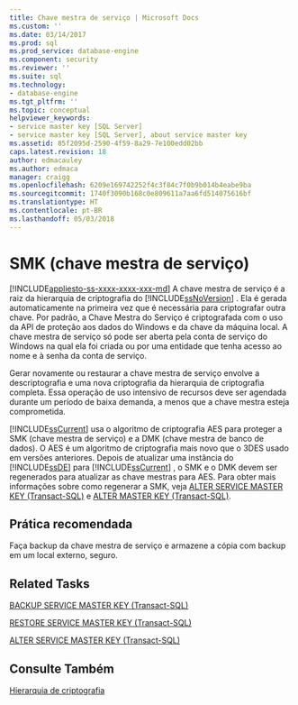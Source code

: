 ```yaml
---
title: Chave mestra de serviço | Microsoft Docs
ms.custom: ''
ms.date: 03/14/2017
ms.prod: sql
ms.prod_service: database-engine
ms.component: security
ms.reviewer: ''
ms.suite: sql
ms.technology:
- database-engine
ms.tgt_pltfrm: ''
ms.topic: conceptual
helpviewer_keywords:
- service master key [SQL Server]
- service master key [SQL Server], about service master key
ms.assetid: 85f2095d-2590-4f59-8a29-7e100edd02bb
caps.latest.revision: 18
author: edmacauley
ms.author: edmaca
manager: craigg
ms.openlocfilehash: 6209e169742252f4c3f84c7f0b9b014b4eabe9ba
ms.sourcegitcommit: 1740f3090b168c0e809611a7aa6fd514075616bf
ms.translationtype: HT
ms.contentlocale: pt-BR
ms.lasthandoff: 05/03/2018
---
```

# <a name="service-master-key"></a>SMK (chave mestra de serviço)
[!INCLUDE[appliesto-ss-xxxx-xxxx-xxx-md](../../../includes/appliesto-ss-xxxx-xxxx-xxx-md.md)]
  A chave mestra de serviço é a raiz da hierarquia de criptografia do [!INCLUDE[ssNoVersion](../../../includes/ssnoversion-md.md)] . Ela é gerada automaticamente na primeira vez que é necessária para criptografar outra chave. Por padrão, a Chave Mestra do Serviço é criptografada com o uso da API de proteção aos dados do Windows e da chave da máquina local. A chave mestra de serviço só pode ser aberta pela conta de serviço do Windows na qual ela foi criada ou por uma entidade que tenha acesso ao nome e à senha da conta de serviço.  
  
 Gerar novamente ou restaurar a chave mestra de serviço envolve a descriptografia e uma nova criptografia da hierarquia de criptografia completa. Essa operação de uso intensivo de recursos deve ser agendada durante um período de baixa demanda, a menos que a chave mestra esteja comprometida.  
  
 [!INCLUDE[ssCurrent](../../../includes/sscurrent-md.md)] usa o algoritmo de criptografia AES para proteger a SMK (chave mestra de serviço) e a DMK (chave mestra de banco de dados). O AES é um algoritmo de criptografia mais novo que o 3DES usado em versões anteriores. Depois de atualizar uma instância do [!INCLUDE[ssDE](../../../includes/ssde-md.md)] para [!INCLUDE[ssCurrent](../../../includes/sscurrent-md.md)] , o SMK e o DMK devem ser regenerados para atualizar as chave mestras para AES. Para obter mais informações sobre como regenerar a SMK, veja [ALTER SERVICE MASTER KEY &#40;Transact-SQL&#41;](../../../t-sql/statements/alter-service-master-key-transact-sql.md) e [ALTER MASTER KEY &#40;Transact-SQL&#41;](../../../t-sql/statements/alter-master-key-transact-sql.md).  
  
## <a name="best-practice"></a>Prática recomendada  
 Faça backup da chave mestra de serviço e armazene a cópia com backup em um local externo, seguro.  
  
## <a name="related-tasks"></a>Related Tasks  
 [BACKUP SERVICE MASTER KEY &#40;Transact-SQL&#41;](../../../t-sql/statements/backup-service-master-key-transact-sql.md)  
  
 [RESTORE SERVICE MASTER KEY &#40;Transact-SQL&#41;](../../../t-sql/statements/restore-service-master-key-transact-sql.md)  
  
 [ALTER SERVICE MASTER KEY &#40;Transact-SQL&#41;](../../../t-sql/statements/alter-service-master-key-transact-sql.md)  
  
## <a name="see-also"></a>Consulte Também  
 [Hierarquia de criptografia](../../../relational-databases/security/encryption/encryption-hierarchy.md)  
  
  
